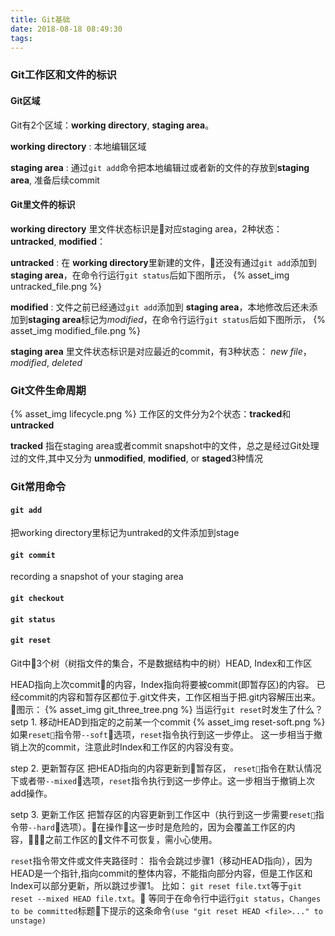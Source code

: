 ```yaml
---
title: Git基础
date: 2018-08-18 08:49:30
tags:
---
```


### Git工作区和文件的标识
#### Git区域
Git有2个区域：**working directory**, **staging area**。

**working directory** : 本地编辑区域

**staging area** : 通过`git add`命令把本地编辑过或者新的文件的存放到**staging area**, 准备后续commit
#### Git里文件的标识

**working directory** 里文件状态标识是对应staging area，2种状态： **untracked**, **modified**：

**untracked** : 在 **working directory**里新建的文件，还没有通过`git add`添加到 **staging area**，在命令行运行`git status`后如下图所示，
{% asset_img untracked_file.png %}

**modified** : 文件之前已经通过`git add`添加到 **staging area**，本地修改后还未添加到**staging area**标记为*modified*，在命令行运行`git status`后如下图所示，
{% asset_img modified_file.png %}

**staging area** 里文件状态标识是对应最近的commit，有3种状态： *new file*， *modified*, *deleted*

### Git文件生命周期
{% asset_img lifecycle.png %}
工作区的文件分为2个状态：**tracked**和 **untracked**

**tracked** 指在staging area或者commit snapshot中的文件，总之是经过Git处理过的文件,其中又分为 **unmodified**, **modified**, or **staged**3种情况

### Git常用命令
#### `git add`
把working directory里标记为untraked的文件添加到stage

#### `git commit`
 recording a snapshot of your staging area
#### `git checkout`
#### `git status`

#### `git reset`

Git中3个树（树指文件的集合，不是数据结构中的树）HEAD, Index和工作区

HEAD指向上次commit的内容，Index指向将要被commit(即暂存区)的内容。 已经commit的内容和暂存区都位于.git文件夹，工作区相当于把.git内容解压出来。
图示：
{% asset_img git_three_tree.png %}
当运行`git reset`时发生了什么？
setp 1. 移动HEAD到指定的之前某一个commit
{% asset_img reset-soft.png %}
如果`reset`指令带`--soft`选项，`reset`指令执行到这一步停止。
这一步相当于撤销上次的commit，注意此时Index和工作区的内容没有变。

step 2. 更新暂存区
把HEAD指向的内容更新到暂存区， `reset`指令在默认情况下或者带`--mixed`选项，`reset`指令执行到这一步停止。这一步相当于撤销上次add操作。

setp 3. 更新工作区
把暂存区的内容更新到工作区中（执行到这一步需要`reset`指令带`--hard`选项）。在操作这一步时是危险的，因为会覆盖工作区的内容，之前工作区的文件不可恢复，需小心使用。

`reset`指令带文件或文件夹路径时：
指令会跳过步骤1（移动HEAD指向），因为HEAD是一个指针,指向commit的整体内容，不能指向部分内容，但是工作区和Index可以部分更新，所以跳过步骤1。
比如： `git reset file.txt`等于`git reset --mixed HEAD file.txt`。
等同于在命令行中运行`git status`，`Changes to be committed`标题下提示的这条命令`(use "git reset HEAD <file>..." to unstage)`